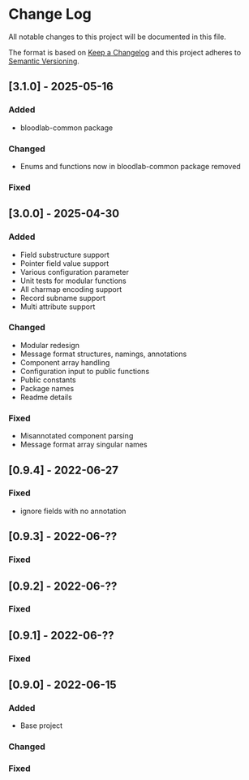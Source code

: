 # Change Log

All notable changes to this project will be documented in this file.

The format is based on [Keep a Changelog](http://keepachangelog.com/)
and this project adheres to [Semantic Versioning](http://semver.org/).

## [3.1.0] - 2025-05-16

### Added
- bloodlab-common package

### Changed
- Enums and functions now in bloodlab-common package removed

### Fixed

## [3.0.0] - 2025-04-30

### Added
- Field substructure support
- Pointer field value support
- Various configuration parameter
- Unit tests for modular functions
- All charmap encoding support
- Record subname support
- Multi attribute support

### Changed
- Modular redesign
- Message format structures, namings, annotations
- Component array handling
- Configuration input to public functions
- Public constants
- Package names
- Readme details

### Fixed
- Misannotated component parsing
- Message format array singular names

## [0.9.4] - 2022-06-27

### Fixed

- ignore fields with no annotation

## [0.9.3] - 2022-06-??

### Fixed

## [0.9.2] - 2022-06-??

### Fixed

## [0.9.1] - 2022-06-??

### Fixed

## [0.9.0] - 2022-06-15

### Added

- Base project

### Changed

### Fixed